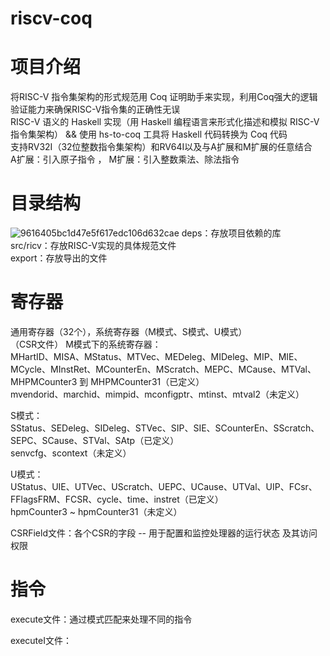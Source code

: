 # riscv-coq
# 项目介绍 
将RISC-V 指令集架构的形式规范用 Coq 证明助手来实现，利用Coq强大的逻辑验证能力来确保RISC-V指令集的正确性无误  
RISC-V 语义的 Haskell 实现（用 Haskell 编程语言来形式化描述和模拟 RISC-V 指令集架构） &&  使用 hs-to-coq 工具将 Haskell 代码转换为 Coq 代码  
支持RV32I（32位整数指令集架构）和RV64I以及与A扩展和M扩展的任意结合  
A扩展：引入原子指令 ， M扩展：引入整数乘法、除法指令  
# 目录结构
![9616405bc1d47e5f617edc106d632cae](https://github.com/user-attachments/assets/3ebc1651-c7e1-46d7-9411-65d4243d423e)
deps：存放项目依赖的库  
src/ricv：存放RISC-V实现的具体规范文件  
export：存放导出的文件  

# 寄存器
通用寄存器（32个），系统寄存器（M模式、S模式、U模式）  
（CSR文件）
M模式下的系统寄存器：  
MHartID、MISA、MStatus、MTVec、MEDeleg、MIDeleg、MIP、MIE、MCycle、MInstRet、MCounterEn、MScratch、MEPC、MCause、MTVal、MHPMCounter3 到 MHPMCounter31（已定义）  
mvendorid、marchid、mimpid、mconfigptr、mtinst、mtval2（未定义）  

S模式：  
SStatus、SEDeleg、SIDeleg、STVec、SIP、SIE、SCounterEn、SScratch、SEPC、SCause、STVal、SAtp（已定义）  
senvcfg、scontext（未定义）  

U模式：  
UStatus、UIE、UTVec、UScratch、UEPC、UCause、UTVal、UIP、FCsr、FFlagsFRM、FCSR、cycle、time、instret（已定义）  
hpmCounter3 ~ hpmCounter31（未定义）  

CSRField文件：各个CSR的字段 -- 用于配置和监控处理器的运行状态 及其访问权限  

# 指令
execute文件：通过模式匹配来处理不同的指令  

executeI文件：
